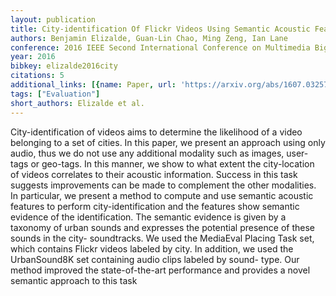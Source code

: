 ```yaml
---
layout: publication
title: City-identification Of Flickr Videos Using Semantic Acoustic Features
authors: Benjamin Elizalde, Guan-Lin Chao, Ming Zeng, Ian Lane
conference: 2016 IEEE Second International Conference on Multimedia Big Data (BigMM)
year: 2016
bibkey: elizalde2016city
citations: 5
additional_links: [{name: Paper, url: 'https://arxiv.org/abs/1607.03257'}]
tags: ["Evaluation"]
short_authors: Elizalde et al.
---
```

City-identification of videos aims to determine the likelihood of a video
belonging to a set of cities. In this paper, we present an approach using only
audio, thus we do not use any additional modality such as images, user-tags or
geo-tags. In this manner, we show to what extent the city-location of videos
correlates to their acoustic information. Success in this task suggests
improvements can be made to complement the other modalities. In particular, we
present a method to compute and use semantic acoustic features to perform
city-identification and the features show semantic evidence of the
identification. The semantic evidence is given by a taxonomy of urban sounds
and expresses the potential presence of these sounds in the city- soundtracks.
We used the MediaEval Placing Task set, which contains Flickr videos labeled by
city. In addition, we used the UrbanSound8K set containing audio clips labeled
by sound- type. Our method improved the state-of-the-art performance and
provides a novel semantic approach to this task